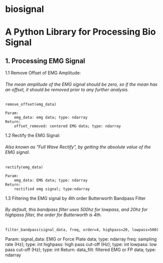 # biosignal
# A Python Library for Processing Bio Signal

## 1. Processing EMG Signal

1.1 Remove Offset of EMG Amplitude:
###### The mean amplitude of the EMG signal should be zero, so if the mean has an offset, it should be removed prior to any further analysis.
```
remove_offset(emg_data)

Param:
    emg_data: emg data; type: ndarray
Return:
    offset_removed: centered EMG data; type: ndarray
```
1.2 Rectify the EMG Signal:
###### Also known as "Full Wave Rectify", by getting the absolute value of the EMG signal.
```
rectify(emg_data)

Param:
    emg_data: EMG data; type: ndarray
Return:
    rectified emg signal; type:ndarray
```

1.3 Filtering the EMG signal by 4th order Butterworth Bandpass Filter
###### By default, this bandpass filter uses 500hz for lowpass, and 20hz for highpass filter, the order for Butterworth is 4th.
```
filter_bandpass(signal_data, freq, order=4, highpass=20, lowpass=500)
```
Param:
    signal_data: EMG or Force Plate data; type: ndarray
    freq: sampling rate (Hz); type: int
    highpass: high pass cut-off (Hz); type: int
    lowpass: low pass cut-off (Hz); type: int
Return:
    data_filt: filtered EMG or FP data; type: ndarray
```
